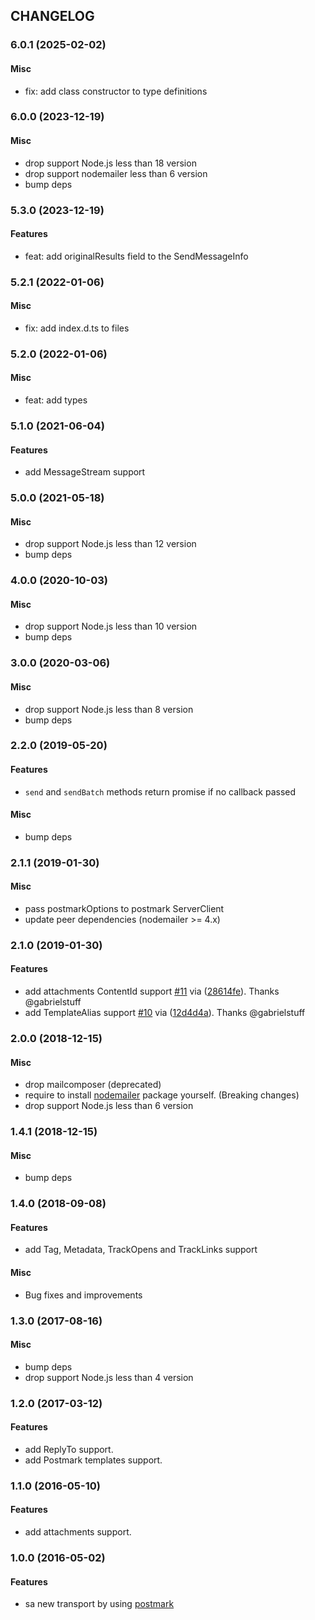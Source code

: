 ## CHANGELOG

<a name="6.0.1"></a>

### 6.0.1 (2025-02-02)

#### Misc

* fix: add class constructor to type definitions


<a name="6.0.0"></a>

### 6.0.0 (2023-12-19)

#### Misc

* drop support Node.js less than 18 version
* drop support nodemailer less than 6 version
* bump deps

<a name="5.3.0"></a>

### 5.3.0 (2023-12-19)

#### Features

* feat: add originalResults field to the SendMessageInfo

<a name="5.2.1"></a>

### 5.2.1 (2022-01-06)

#### Misc

* fix: add index.d.ts to files

<a name="5.2.0"></a>

### 5.2.0 (2022-01-06)

#### Misc

* feat: add types

<a name="5.1.0"></a>

### 5.1.0 (2021-06-04)

#### Features

* add MessageStream support

<a name="5.0.0"></a>

### 5.0.0 (2021-05-18)

#### Misc

* drop support Node.js less than 12 version
* bump deps

<a name="4.0.0"></a>

### 4.0.0 (2020-10-03)

#### Misc

* drop support Node.js less than 10 version
* bump deps

<a name="3.0.0"></a>

### 3.0.0 (2020-03-06)

#### Misc

* drop support Node.js less than 8 version
* bump deps

<a name="2.2.0"></a>

### 2.2.0 (2019-05-20)

#### Features

* `send` and `sendBatch` methods return promise if no callback passed

#### Misc

* bump deps

<a name="2.1.1"></a>

### 2.1.1 (2019-01-30)

#### Misc

* pass postmarkOptions to postmark ServerClient
* update peer dependencies (nodemailer >= 4.x)

<a name="2.1.0"></a>

### 2.1.0 (2019-01-30)

#### Features

* add attachments ContentId support [#11](https://github.com/killmenot/nodemailer-postmark-transport/issues/11) via ([28614fe](https://github.com/killmenot/nodemailer-postmark-transport/commit/28614fef6ec967a39c0d7559c2fb912bd166dfa4)). Thanks @gabrielstuff
* add TemplateAlias support [#10](https://github.com/killmenot/nodemailer-postmark-transport/issues/10) via ([12d4d4a](https://github.com/killmenot/nodemailer-postmark-transport/commit/12d4d4a53a4236a665778d03d1892a2368e98ea2)). Thanks @gabrielstuff

<a name="2.0.0"></a>

### 2.0.0 (2018-12-15)

#### Misc

* drop mailcomposer (deprecated)
* require to install [nodemailer](https://www.npmjs.com/package/nodemailer) package yourself. (Breaking changes)
* drop support Node.js less than 6 version

<a name="1.4.1"></a>

### 1.4.1 (2018-12-15)

#### Misc

* bump deps

<a name="1.4.0"></a>

### 1.4.0 (2018-09-08)

#### Features

* add Tag, Metadata, TrackOpens and TrackLinks support

#### Misc

* Bug fixes and improvements

<a name="1.3.0"></a>

### 1.3.0 (2017-08-16)

#### Misc

* bump deps
* drop support Node.js less than 4 version

<a name="1.2.0"></a>

### 1.2.0 (2017-03-12)

#### Features

* add ReplyTo support.
* add Postmark templates support.

<a name="1.1.0"></a>

### 1.1.0 (2016-05-10)

#### Features

* add attachments support.

<a name="1.0.0"></a>

### 1.0.0 (2016-05-02)

#### Features

* sa new transport by using [postmark](https://github.com/wildbit/postmark.js)
